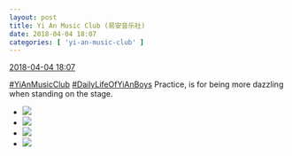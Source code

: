 ```yaml
---
layout: post
title: Yi An Music Club (易安音乐社)
date: 2018-04-04 18:07
categories: [ 'yi-an-music-club' ]
---
```


<div class="weibo-info">
  <a href="https://weibo.com/6094546964/Gay84mbQE">2018-04-04 18:07</a>
</div>

[#YiAnMusicClub](https://weibo.com/p/100808beae2e3e05b17b64f63ebedca39f19b2/super_index) [#DailyLifeOfYiAnBoys](https://weibo.com/p/100808bf13d14673176f6dffac5481debd621e) Practice, is for being more dazzling when standing on the stage.

<!-- more -->

<ul class="weibo-pic-list-2">
  <li class="weibo-pic">
    <a href="//wx1.sinaimg.cn/mw690/006Es64Aly1fq0on4gfevj31tp2pgnph.jpg"><img src="//wx1.sinaimg.cn/thumb150/006Es64Aly1fq0on4gfevj31tp2pgnph.jpg"/></a>
  </li>
  <li class="weibo-pic">
    <a href="//wx1.sinaimg.cn/mw690/006Es64Aly1fq0on0z8iyj31tp2pg4qq.jpg"><img src="//wx1.sinaimg.cn/thumb150/006Es64Aly1fq0on0z8iyj31tp2pg4qq.jpg"/></a>
  </li>
  <li class="weibo-pic">
    <a href="//wx1.sinaimg.cn/mw690/006Es64Aly1fq0on7prddj33vc2kwkjp.jpg"><img src="//wx1.sinaimg.cn/thumb150/006Es64Aly1fq0on7prddj33vc2kwkjp.jpg"/></a>
  </li>
  <li class="weibo-pic">
    <a href="//wx1.sinaimg.cn/mw690/006Es64Aly1fq0on8u2p6j31tp2pg1ky.jpg"><img src="//wx1.sinaimg.cn/thumb150/006Es64Aly1fq0on8u2p6j31tp2pg1ky.jpg"/></a>
  </li>
</ul>
